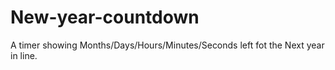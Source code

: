# New-year-countdown

A timer showing Months/Days/Hours/Minutes/Seconds left fot the Next year in line.